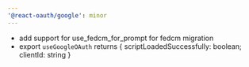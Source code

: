 ```yaml
---
'@react-oauth/google': minor
---
```


- add support for use_fedcm_for_prompt for fedcm migration
- export `useGoogleOAuth` returns { scriptLoadedSuccessfully: boolean; clientId: string }
